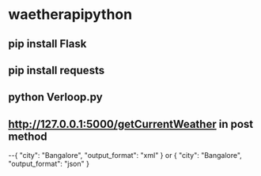 # waetherapipython
## pip install Flask
## pip install requests
## python Verloop.py
## http://127.0.0.1:5000/getCurrentWeather in post method
--{
    "city": "Bangalore",
    "output_format": "xml"
}
or 
{
    "city": "Bangalore",
    "output_format": "json"
}
